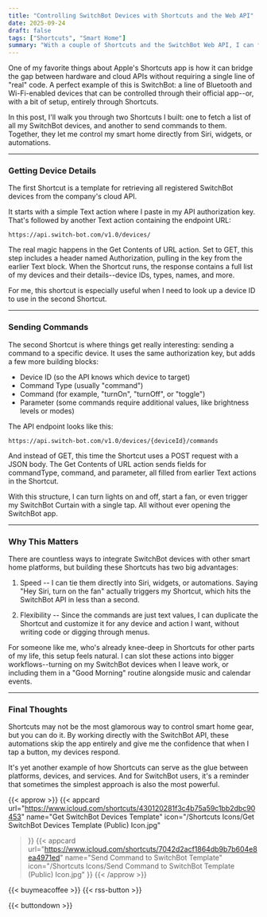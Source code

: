 ```yaml
---
title: "Controlling SwitchBot Devices with Shortcuts and the Web API"
date: 2025-09-24
draft: false
tags: ["Shortcuts", "Smart Home"]
summary: "With a couple of Shortcuts and the SwitchBot Web API, I can fetch my devices and send commands directly—no app required."
---
```



One of my favorite things about Apple's Shortcuts app is how it can bridge the gap between hardware and cloud APIs without requiring a single line of "real" code. A perfect example of this is SwitchBot: a line of Bluetooth and Wi-Fi-enabled devices that can be controlled through their official app--or, with a bit of setup, entirely through Shortcuts.

In this post, I'll walk you through two Shortcuts I built: one to fetch a list of all my SwitchBot devices, and another to send commands to them. Together, they let me control my smart home directly from Siri, widgets, or automations.

---

### Getting Device Details

The first Shortcut is a template for retrieving all registered SwitchBot devices from the company's cloud API.

It starts with a simple Text action where I paste in my API authorization key. That's followed by another Text action containing the endpoint URL:
    
    
    https://api.switch-bot.com/v1.0/devices/

The real magic happens in the Get Contents of URL action. Set to GET, this step includes a header named Authorization, pulling in the key from the earlier Text block. When the Shortcut runs, the response contains a full list of my devices and their details--device IDs, types, names, and more.

For me, this shortcut is especially useful when I need to look up a device ID to use in the second Shortcut.

----

### Sending Commands

The second Shortcut is where things get really interesting: sending a command to a specific device. It uses the same authorization key, but adds a few more building blocks:

- Device ID (so the API knows which device to target)
- Command Type (usually "command")
- Command (for example, "turnOn", "turnOff", or "toggle")
- Parameter (some commands require additional values, like brightness levels or modes)

The API endpoint looks like this:
    
    
    https://api.switch-bot.com/v1.0/devices/{deviceId}/commands

And instead of GET, this time the Shortcut uses a POST request with a JSON body. The Get Contents of URL action sends fields for commandType, command, and parameter, all filled from earlier Text actions in the Shortcut.

With this structure, I can turn lights on and off, start a fan, or even trigger my SwitchBot Curtain with a single tap. All without ever opening the SwitchBot app.

---

### Why This Matters

There are countless ways to integrate SwitchBot devices with other smart home platforms, but building these Shortcuts has two big advantages:

1. Speed -- I can tie them directly into Siri, widgets, or automations. Saying "Hey Siri, turn on the fan" actually triggers my Shortcut, which hits the SwitchBot API in less than a second.

2. Flexibility -- Since the commands are just text values, I can duplicate the Shortcut and customize it for any device and action I want, without writing code or digging through menus.

For someone like me, who's already knee-deep in Shortcuts for other parts of my life, this setup feels natural. I can slot these actions into bigger workflows--turning on my SwitchBot devices when I leave work, or including them in a "Good Morning" routine alongside music and calendar events.

----

### Final Thoughts

Shortcuts may not be the most glamorous way to control smart home gear, but you can do it. By working directly with the SwitchBot API, these automations skip the app entirely and give me the confidence that when I tap a button, my devices respond.

It's yet another example of how Shortcuts can serve as the glue between platforms, devices, and services. And for SwitchBot users, it's a reminder that sometimes the simplest approach is also the most powerful.

{{< approw >}}
{{< appcard 
    url="https://www.icloud.com/shortcuts/430120281f3c4b75a59c1bb2dbc90453" 
    name="Get SwitchBot Devices Template" 
    icon="/Shortcuts Icons/Get SwitchBot Devices Template (Public) Icon.jpg" 
>}}
{{< appcard 
    url="https://www.icloud.com/shortcuts/7042d2acf1864db9b7b604e8ea4971ed" 
    name="Send Command to SwitchBot Template" 
    icon="/Shortcuts Icons/Send Command to SwitchBot Template (Public) Icon.jpg" 
>}}
{{< /approw >}}

{{< buymeacoffee >}}
{{< rss-button >}}

{{< buttondown >}}